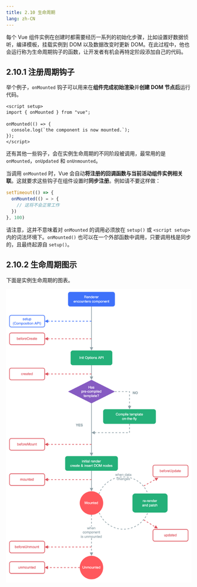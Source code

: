 ```yaml
---
title: 2.10 生命周期
lang: zh-CN
---
```


每个 Vue 组件实例在创建时都需要经历一系列的初始化步骤，比如设置好数据侦听，编译模板，挂载实例到 DOM 以及数据改变时更新 DOM。在此过程中，他也会运行称为生命周期钩子的函数，让开发者有机会再特定阶段添加自己的代码。

## 2.10.1 注册周期钩子

举个例子，`onMounted` 钩子可以用来在**组件完成初始渲染**并**创建 DOM 节点后**运行代码。

```vue
<script setup>
import { onMounted } from "vue";

onMounted(() => {
  console.log(`the component is now mounted.`);
});
</script>
```

还有其他一些钩子，会在实例生命周期的不同阶段被调用，最常用的是 `onMounted`，`onUpdated` 和 `onUnmounted`。

当调用 `onMounted` 时，Vue 会自动**将注册的回调函数与当前活动组件实例相关联**。这就要求这些钩子在组件设置时**同步注册**。例如请不要这样做：

```js
setTimeout(() => {
  onMounted(() = > {
    // 这将不会正常工作
  })
}, 100)
```

请注意，这并不意味着对 `onMounted` 的调用必须放在 `setup()` 或 `<script setup>` 内的词法环境下。`onMounted()` 也可以在一个外部函数中调用，只要调用栈是同步的，且最终起源自 `setup()`。

## 2.10.2 生命周期图示

下面是实例生命周期的图表。

![lifecycle](../../images/lifecycle.png)

